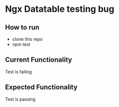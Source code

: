# Ngx Datatable testing bug

## How to run
* clone this repo
* npm test

## Current Functionality
Test is failing

## Expected Functionality
Test is passing